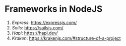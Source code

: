 # Frameworks in NodeJS

1. *_Express_*: https://expressjs.com/
2. *_Sails_*: https://sailsjs.com/
3. *_Hapi_*: https://hapi.dev/
4. *_Kraken_*: https://krakenjs.com/#structure-of-a-project